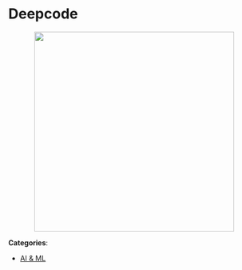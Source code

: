 # Deepcode

<p align="center">
    <img width="400" src="https://raw.githubusercontent.com/awesome-apis/awesome-apis/apis/deepcode/logo_256x256.png" />
</p>



**Categories**:

- [AI & ML](https://github/awesome-apis/awesome-apis#ai-and-ml)



